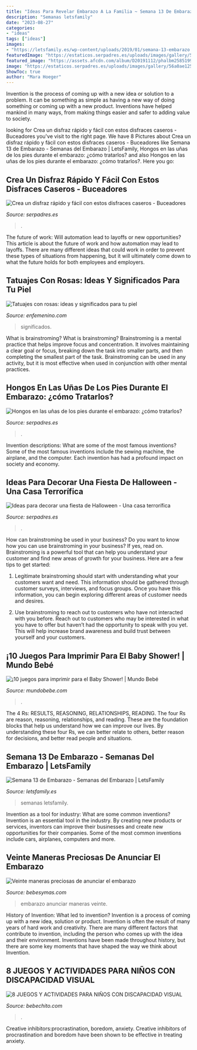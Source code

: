 ```yaml
---
title: "Ideas Para Revelar Embarazo A La Familia ~ Semana 13 De Embarazo"
description: "Semanas letsfamily"
date: "2023-08-27"
categories:
- "ideas"
tags: ["ideas"]
images:
- "https://letsfamily.es/wp-content/uploads/2019/01/semana-13-embarazo.jpg"
featuredImage: "https://estaticos.serpadres.es/uploads/images/gallery/5624e7276e0630f93313bfab/gelesmadrid.jpg"
featured_image: "https://assets.afcdn.com/album/D20191112/phalbm25851998.jpg"
image: "https://estaticos.serpadres.es/uploads/images/gallery/56a0ae125bafe8c7b8d22223/buceadores.jpg"
ShowToc: true
author: "Mara Hoeger"
---
```



Invention is the process of coming up with a new idea or solution to a problem. It can be something as simple as having a new way of doing something or coming up with a new product. Inventions have helped mankind in many ways, from making things easier and safer to adding value to society.

	

		
looking for Crea un disfraz rápido y fácil con estos disfraces caseros - Buceadores you've visit to the right page. We have 8 Pictures about Crea un disfraz rápido y fácil con estos disfraces caseros - Buceadores like Semana 13 de Embarazo - Semanas del Embarazo | LetsFamily, Hongos en las uñas de los pies durante el embarazo: ¿cómo tratarlos? and also Hongos en las uñas de los pies durante el embarazo: ¿cómo tratarlos?. Here you go:
		
    
## Crea Un Disfraz Rápido Y Fácil Con Estos Disfraces Caseros - Buceadores

<img loading=lazy src="https://estaticos.serpadres.es/uploads/images/gallery/56a0ae125bafe8c7b8d22223/buceadores.jpg" onerror="this.onerror=null;this.src='https://tse2.mm.bing.net/th?id=OIP.6B-N6rzH5UGuQg0wsA1_gAHaFj&amp;pid=15.1';" alt="Crea un disfraz rápido y fácil con estos disfraces caseros - Buceadores">

_Source: serpadres.es_

>. 

	

The future of work: Will automation lead to layoffs or new opportunities?
This article is about the future of work and how automation may lead to layoffs. There are many different ideas that could work in order to prevent these types of situations from happening, but it will ultimately come down to what the future holds for both employees and employers.

    
## Tatuajes Con Rosas: Ideas Y Significados Para Tu Piel

<img loading=lazy src="https://assets.afcdn.com/album/D20191112/phalbm25851998.jpg" onerror="this.onerror=null;this.src='https://tse4.mm.bing.net/th?id=OIP.tqXCaAYSyyGbkQslDXZEDAHaLV&amp;pid=15.1';" alt="Tatuajes con rosas: ideas y significados para tu piel">

_Source: enfemenino.com_

>significados. 

	

What is brainstroming?
What is brainstroming? Brainstroming is a mental practice that helps improve focus and concentration. It involves maintaining a clear goal or focus, breaking down the task into smaller parts, and then completing the smallest part of the task. Brainstroming can be used in any activity, but it is most effective when used in conjunction with other mental practices.

    
## Hongos En Las Uñas De Los Pies Durante El Embarazo: ¿cómo Tratarlos?

<img loading=lazy src="https://estaticos.serpadres.es/uploads/images/article/604a577b5bafe816e259ef1a/hongos-unas-embarazo_s.jpg" onerror="this.onerror=null;this.src='https://tse3.mm.bing.net/th?id=OIP.Z4T-n1sd-J6gKJZ3rPYKpwHaD4&amp;pid=15.1';" alt="Hongos en las uñas de los pies durante el embarazo: ¿cómo tratarlos?">

_Source: serpadres.es_

>. 

	

Invention descriptions: What are some of the most famous inventions?
Some of the most famous inventions include the sewing machine, the airplane, and the computer. Each invention has had a profound impact on society and economy.

    
## Ideas Para Decorar Una Fiesta De Halloween - Una Casa Terrorífica

<img loading=lazy src="https://estaticos.serpadres.es/uploads/images/gallery/5624e7276e0630f93313bfab/gelesmadrid.jpg" onerror="this.onerror=null;this.src='https://tse3.mm.bing.net/th?id=OIP.PLtSFq-bNwofo27GBrTuNADwEE&amp;pid=15.1';" alt="Ideas para decorar una fiesta de Halloween - Una casa terrorífica">

_Source: serpadres.es_

>. 

	

How can brainstroming be used in your business?
Do you want to know how you can use brainstroming in your business? If yes, read on. Brainstroming is a powerful tool that can help you understand your customer and find new areas of growth for your business. Here are a few tips to get started:
1. Legitimate brainstroming should start with understanding what your customers want and need. This information should be gathered through customer surveys, interviews, and focus groups. Once you have this information, you can begin exploring different areas of customer needs and desires.

2. Use brainstroming to reach out to customers who have not interacted with you before. Reach out to customers who may be interested in what you have to offer but haven’t had the opportunity to speak with you yet. This will help increase brand awareness and build trust between yourself and your customers.


    
## ¡10 Juegos Para Imprimir Para El Baby Shower! | Mundo Bebé

<img loading=lazy src="https://www.mundobebe.com/wp-content/uploads/imgnoticias/201708/13789.jpg" onerror="this.onerror=null;this.src='https://tse3.mm.bing.net/th?id=OIP.zRq6LcEHAn9_KBceUEzb4AHaLc&amp;pid=15.1';" alt="¡10 juegos para imprimir para el Baby Shower! | Mundo Bebé">

_Source: mundobebe.com_

>. 

	

The 4 Rs: RESULTS, REASONING, RELATIONSHIPS, READING.
The four Rs are reason, reasoning, relationships, and reading. These are the foundation blocks that help us understand how we can improve our lives. By understanding these four Rs, we can better relate to others, better reason for decisions, and better read people and situations.

    
## Semana 13 De Embarazo - Semanas Del Embarazo | LetsFamily

<img loading=lazy src="https://letsfamily.es/wp-content/uploads/2019/01/semana-13-embarazo.jpg" onerror="this.onerror=null;this.src='https://tse4.mm.bing.net/th?id=OIP.YvfbHmJBxob-vMg0hwa3ZAHaE1&amp;pid=15.1';" alt="Semana 13 de Embarazo - Semanas del Embarazo | LetsFamily">

_Source: letsfamily.es_

>semanas letsfamily. 

	

Invention as a tool for industry: What are some common inventions?
Invention is an essential tool in the industry. By creating new products or services, inventors can improve their businesses and create new opportunities for their companies. Some of the most common inventions include cars, airplanes, computers and more.

    
## Veinte Maneras Preciosas De Anunciar El Embarazo

<img loading=lazy src="https://i.blogs.es/d57278/anuncioembarazo/original.jpg" onerror="this.onerror=null;this.src='https://tse1.mm.bing.net/th?id=OIP.lZWN5fSHJEbaRe59ZIyMCQEsEg&amp;pid=15.1';" alt="Veinte maneras preciosas de anunciar el embarazo">

_Source: bebesymas.com_

>embarazo anunciar maneras veinte. 

	

History of Invention: What led to invention?
Invention is a process of coming up with a new idea, solution or product. Invention is often the result of many years of hard work and creativity. There are many different factors that contribute to invention, including the person who comes up with the idea and their environment. Inventions have been made throughout history, but there are some key moments that have shaped the way we think about Invention.

    
## 8 JUEGOS Y ACTIVIDADES PARA NIÑOS CON DISCAPACIDAD VISUAL

<img loading=lazy src="https://bebechito.com/wp-content/uploads/2020/05/actividades-para-niños-con-discapacidad-visual-2.jpg" onerror="this.onerror=null;this.src='https://tse1.mm.bing.net/th?id=OIP.Gi9d_zJxnl_KKfZYpShkPwHaE8&amp;pid=15.1';" alt="8 JUEGOS Y ACTIVIDADES PARA NIÑOS CON DISCAPACIDAD VISUAL">

_Source: bebechito.com_

>. 

	

Creative inhibitors:procrastination, boredom, anxiety.
Creative inhibitors of procrastination and boredom have been shown to be effective in treating anxiety.

